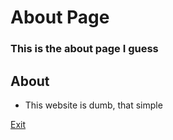 # About Page
### This is the about page I guess
## About
* This website is dumb, that simple

[Exit](README.md)
